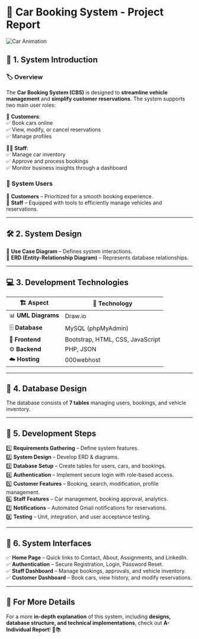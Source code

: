 # 🚗 Car Booking System - Project Report  
![Car Animation](https://media.giphy.com/media/JcQI4DVHxT15JROlxS/giphy.gif?cid=790b76111396vm5nvbugsdes48ab5ty5b6jzpraw0uzl6q2z&ep=v1_gifs_search&rid=giphy.gif&ct=g)  

## 📌 1. System Introduction  

### 🏷 Overview  
The **Car Booking System (CBS)** is designed to **streamline vehicle management** and **simplify customer reservations**. The system supports two main user roles:  

👤 **Customers**:  
✅ Book cars online  
✅ View, modify, or cancel reservations  
✅ Manage profiles  

👨‍💼 **Staff**:  
✅ Manage car inventory  
✅ Approve and process bookings  
✅ Monitor business insights through a dashboard  

### 👥 System Users  
🔹 **Customers** – Prioritized for a smooth booking experience.  
🔹 **Staff** – Equipped with tools to efficiently manage vehicles and reservations.  

---

## 🛠️ 2. System Design  

📌 **Use Case Diagram** – Defines system interactions.  
📌 **ERD (Entity-Relationship Diagram)** – Represents database relationships.  

---

## 💻 3. Development Technologies  

| 🏗️ Aspect | 🔧 Technology |
|-----------|-------------|
| 📊 **UML Diagrams** | Draw.io |
| 🗄️ **Database** | MySQL (phpMyAdmin) |
| 🎨 **Frontend** | Bootstrap, HTML, CSS, JavaScript |
| ⚙️ **Backend** | PHP, JSON |
| ☁️ **Hosting** | 000webhost |

---

## 📂 4. Database Design  
The database consists of **7 tables** managing users, bookings, and vehicle inventory.  

---

## 🚀 5. Development Steps  

1️⃣ **Requirements Gathering** – Define system features.  
2️⃣ **System Design** – Develop ERD & diagrams.  
3️⃣ **Database Setup** – Create tables for users, cars, and bookings.  
4️⃣ **Authentication** – Implement secure login with role-based access.  
5️⃣ **Customer Features** – Booking, search, modification, profile management.  
6️⃣ **Staff Features** – Car management, booking approval, analytics.  
7️⃣ **Notifications** – Automated Gmail notifications for reservations.  
8️⃣ **Testing** – Unit, integration, and user acceptance testing.  

---

## 🎨 6. System Interfaces  

✅ **Home Page** – Quick links to Contact, About, Assignments, and LinkedIn.  
✅ **Authentication** – Secure Registration, Login, Password Reset.  
✅ **Staff Dashboard** – Manage bookings, approvals, and vehicle inventory.  
✅ **Customer Dashboard** – Book cars, view history, and modify reservations.  

---

## 📌 For More Details  
For a more **in-depth explanation** of this system, including **designs, database structure, and technical implementations**, check out  **A- Individual Report**! 📄📚  
